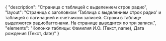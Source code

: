 {
"description": "Страница с таблицей с выделением строк радио",
"layout": "Страница с заголовком 'Таблица с выделением строк радио' и таблицей с пагинацией и счетчиком записей. Строки в таблице выделяются радиобаттонами. На странице выводится по три записи.",
"elements": "Колонки таблицы: Фамилия И.О. (Текст, name), Дата рождения (Текст, date)"
}